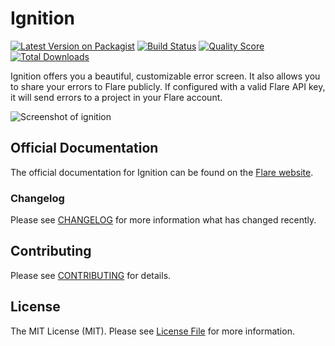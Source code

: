 # Ignition

[![Latest Version on Packagist](https://img.shields.io/packagist/v/facade/flare.svg?style=flat-square)](https://packagist.org/packages/facade/flare)
[![Build Status](https://img.shields.io/circleci/build/gh/spatie/flare/master.svg?token=8fa8ce4d514d525bdab557f351df1afc2f6b1720&style=flat-square)](https://circleci.com/gh/spatie/workflows/flare)
[![Quality Score](https://img.shields.io/scrutinizer/g/facade/flare.svg?style=flat-square)](https://scrutinizer-ci.com/g/facade/flare)
[![Total Downloads](https://img.shields.io/packagist/dt/facade/flare.svg?style=flat-square)](https://packagist.org/packages/facade/flare)

Ignition offers you a beautiful, customizable error screen. It also allows you to share your errors to Flare publicly. 
If configured with a valid Flare API key, it will send errors to a project in your Flare account.

![Screenshot of ignition](https://facade.github.io/ignition/screenshot.png)

## Official Documentation

The official documentation for Ignition can be found on the [Flare website](https://flareapp.io/docs/ignition-for-laravel/installation).

### Changelog

Please see [CHANGELOG](CHANGELOG.md) for more information what has changed recently.

## Contributing

Please see [CONTRIBUTING](CONTRIBUTING.md) for details.

## License

The MIT License (MIT). Please see [License File](LICENSE.md) for more information.
